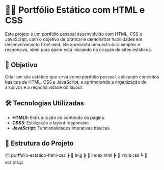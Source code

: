 # 🧑‍💼 Portfólio Estático com HTML e CSS

Este projeto é um portfólio pessoal desenvolvido com HTML, CSS e JavaScript, com o objetivo de praticar e demonstrar habilidades em desenvolvimento front-end. Ele apresenta uma estrutura simples e responsiva, ideal para quem está iniciando na criação de sites estáticos.

## 🎯 Objetivo

Criar um site estático que sirva como portfólio pessoal, aplicando conceitos básicos de HTML, CSS e JavaScript, e aprimorando a organização de arquivos e a responsividade do layout.

## 🛠️ Tecnologias Utilizadas

- **HTML5**: Estruturação do conteúdo da página.
- **CSS3**: Estilização e layout responsivo.
- **JavaScript**: Funcionalidades interativas básicas.

## 📁 Estrutura do Projeto

📦 portfolio-estatico-html-css
┣ 📂 Img
┣ 📄 index.html
┣ 📄 style.css
┗ 📄 scripts.js
